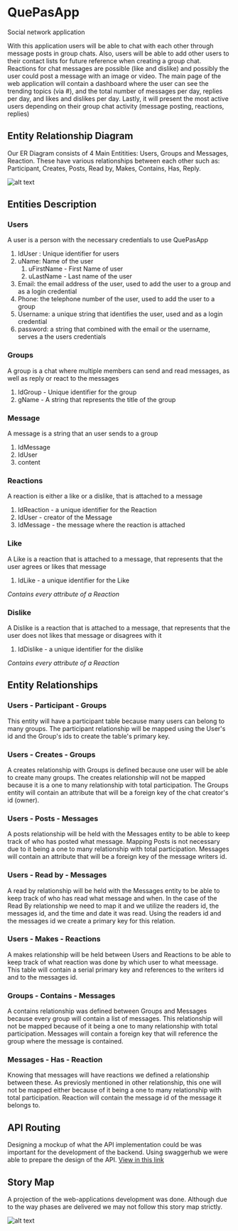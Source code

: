 # QuePasApp
Social network application

With this application users will be able to chat with each other through message posts in group chats. Also, users will be able to add other users to their contact lists for future reference when creating a group chat. Reactions for chat messages are possible (like and dislike) and possibly the user could post a message with an image or video. The main page of the web application will contain a dashboard where the user can see the trending topics (via #), and the total number of messages per day, replies per day, and likes and dislikes per day. Lastly, it will present the most active users depending on their group chat activity (message posting, reactions, replies)

## Entity Relationship Diagram

Our ER Diagram consists of 4 Main Entitities: Users, Groups and Messages, Reaction. These have various relationships between each other such as: Participant, Creates, Posts, Read by, Makes, Contains, Has, Reply.

![alt text](https://i.imgur.com/I9aHxxQ.jpg "QuePasApp - ER Diagram")

## Entities Description

### Users

A user is a person with the necessary credentials to use QuePasApp

1. IdUser : Unique identifier for users
2. uName: Name of the user
   1. uFirstName - First Name of user 
   2. uLastName - Last name of the user
3. Email: the email address of the user, used to add the user to a group and as a login credential
4. Phone: the telephone number of the user, used to add the user to a group
5. Username: a unique string that identifies the user, used and as a login credential
6. password: a string that combined with the email or the username, serves a the users credentials

### Groups

A group is a chat where multiple members can send and read messages, as well as reply or react to the messages

1. IdGroup - Unique identifier for the group
2. gName - A string that represents the title of the group

### Message

A message is a string that an user sends to a group

1. IdMessage
2. IdUser
3. content

### Reactions

A reaction is either a like or a dislike, that is attached to a message

1. IdReaction - a unique identifier for the Reaction
2. IdUser - creator of the Message
3. IdMessage - the message where the reaction is attached

### Like

A Like is a reaction that is attached to a message, that represents that the user agrees or likes that message

1. IdLike -  a unique identifier for the Like

*Contains every attribute of a Reaction* 

### Dislike

A Dislike is a reaction that is attached to a message, that represents that the user does not likes that message or disagrees with it

1. IdDislike - a unique identifier for the dislike

*Contains every attribute of a Reaction* 

## Entity Relationships

### Users - Participant - Groups

This entity will have a participant table because many users can belong to many groups. The participant relationship will be mapped using the User's id and the Group's ids to create the table's primary key. 

### Users - Creates - Groups
A creates relationship with Groups is defined because one user will be able to create many groups. The creates relationship will not be mapped because it is a one to many relationship with total participation. The Groups entity will contain an attribute that will be a foreign key of the chat creator's id (owner).

### Users - Posts - Messages
A posts relationship will be held with the Messages entity to be able to keep track of who has posted what message. Mapping Posts is not necessary due to it being a one to many relationship with total participation. Messages will contain an attribute that will be a foreign key of the message writers id.

### Users - Read by - Messages
A read by relationship will be held with the Messages entity to be able to keep track of who has read what message and when. In the case of the Read By relationship we need to map it and we utilize the readers id, the messages id, and the time and date it was read. Using the readers id and the messages id we create a primary key for this relation.

### Users - Makes - Reactions
A makes relationship will be held between Users and Reactions to be able to keep track of what reaction  was done by which user to what meessage. This table will contain a serial primary key and references to the writers id and to the messages id.

### Groups - Contains - Messages
A contains relationship was defined between Groups and Messages because every group will contain a list of messages. This relationship will not be mapped because of it being a one to many relationship with total participation. Messages will contain a foreign key that will reference the group where the message is contained.

### Messages - Has - Reaction
Knowing that messages will have reactions we defined a relationship between these. As previosly mentioned in other relationship, this one will not be mapped either because of it being a one to many relationship with total participation. Reaction will contain the message id of the message it belongs to.

## API Routing

Designing a mockup of what the API implementation could be was important for the development of the backend. Using swaggerhub we were able to prepare the design of the API. [View in this link](https://app.swaggerhub.com/apis/Ykram12/QuePasApp/1.0.0#/)

## Story Map

A projection of the web-applications development was done. Although due to the way phases are delivered we may not follow this story map strictly. 

![alt text](https://i.imgur.com/TpUXHln.jpg "QuePasApp - Story Map")

